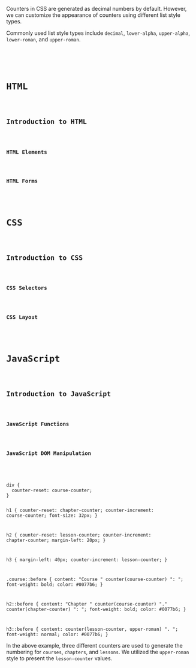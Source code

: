 Counters in CSS are generated as decimal numbers by default.
However, we can customize the appearance of
counters using different list style types.

Commonly used list style types include
`decimal`, `lower-alpha`, `upper-alpha`,
`lower-roman`, and `upper-roman`.

<codeblock language="css" type="lesson">
<code>
<panel language="html">
<div>
  <h1 class="course">HTML</h1>
  <h2>Introduction to HTML</h2>
  <h3>HTML Elements</h3>
  <h3>HTML Forms</h3>

  <h1 class="course">CSS</h1>
  <h2>Introduction to CSS</h2>
  <h3>CSS Selectors</h3>
  <h3>CSS Layout</h3>

  <h1 class="course">JavaScript</h1>
  <h2>Introduction to JavaScript</h2>
  <h3>JavaScript Functions</h3>
  <h3>JavaScript DOM Manipulation</h3>
</div>
</panel>
<panel language="css">
div {
  counter-reset: course-counter;
}

h1 {
  counter-reset: chapter-counter;
  counter-increment: course-counter;
  font-size: 32px;
}

h2 {
  counter-reset: lesson-counter;
  counter-increment: chapter-counter;
  margin-left: 20px;
}

h3 {
  margin-left: 40px;
  counter-increment: lesson-counter;
}

.course::before {
  content: "Course " counter(course-counter) ": ";
  font-weight: bold;
  color: #0077b6;
}

h2::before {
  content: "Chapter " counter(course-counter) "." counter(chapter-counter) ": ";
  font-weight: bold;
  color: #0077b6;
}

h3::before {
  content: counter(lesson-counter, upper-roman) ". ";
  font-weight: normal;
  color: #0077b6;
}
</panel>
</code>
</codeblock>

In the above example,
three different counters are used
to generate the numbering for
`courses`, `chapters`, and `lessons`.
We utilized the `upper-roman`
style to present the `lesson-counter` values.
